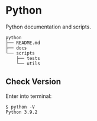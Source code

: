 # Python
Python documentation and scripts.

```
python
├── README.md
├── docs
└── scripts
    ├── tests
    └── utils
```

## Check Version
Enter into terminal:
```shell
$ python -V
Python 3.9.2
```



